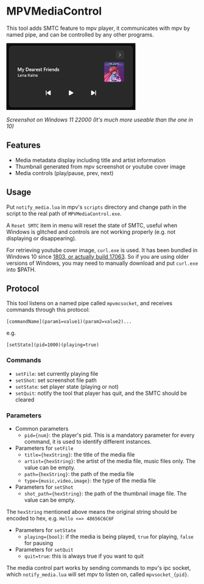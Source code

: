 # MPVMediaControl
This tool adds SMTC feature to mpv player, it communicates with mpv by named pipe, and can be controlled by any other programs.

<img src="https://github.com/datasone/MPVMediaControl/blob/master/img/screenshot.png?raw=true" height="175px" />

*Screenshot on Windows 11 22000 (It's much more useable than the one in 10)*

## Features
- Media metadata display including title and artist information
- Thumbnail generated from mpv screenshot or youtube cover image
- Media controls (play/pause, prev, next)

## Usage
Put `notify_media.lua` in mpv's `scripts` directory and change path in the script to the real path of `MPVMediaControl.exe`.

A `Reset SMTC` item in menu will reset the state of SMTC, useful when Windows is glitched and controls are not working properly (e.g. not displaying or disappearing).

For retrieving youtube cover image, `curl.exe` is used. It has been bundled in Windows 10 since [1803, or actually build 17063](https://devblogs.microsoft.com/commandline/tar-and-curl-come-to-windows/). So if you are using older versions of Windows, you may need to manually download and put `curl.exe` into $PATH.

## Protocol
This tool listens on a named pipe called `mpvmcsocket`, and receives commands through this protocol:
```
[commandName](param1=value1)(param2=value2)...
```

e.g. 

```
[setState](pid=1000)(playing=true)
```

### Commands
- `setFile`: set currently playing file
- `setShot`: set screenshot file path
- `setState`: set player state (playing or not)
- `setQuit`: notify the tool that player has quit, and the SMTC should be cleared

### Parameters
- Common parameters
  - `pid={num}`: the player's pid. This is a mandatory parameter for every command, it is used to identify different instances.
- Parameters for `setFile`
  - `title={hexString}`: the title of the media file
  - `artist={hexString}`: the artist of the media file, music files only. The value can be empty.
  - `path={hexString}`: the path of the media file
  - `type={music,video,image}`: the type of the media file
- Parameters for `setShot`
  - `shot_path={hexString}`: the path of the thumbnail image file. The value can be empty.

The `hexString` mentioned above means the original string should be encoded to hex, e.g. `Hello <=> 48656C6C6F`
- Parameters for `setState`
  - `playing={bool}`: if the media is being played, `true` for playing, `false` for pausing
- Parameters for `setQuit`
  - `quit=true`: this is always true if you want to quit

The media control part works by sending commands to mpv's ipc socket, which `notify_media.lua` will set mpv to listen on, called `mpvsocket_{pid}`.

